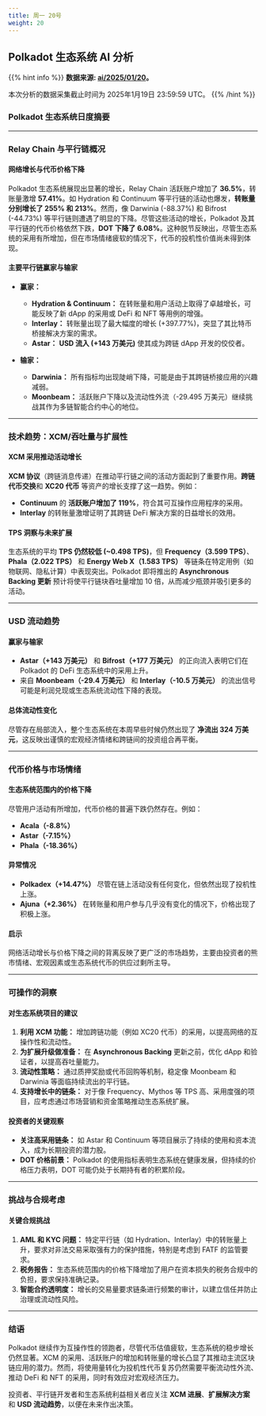 ```yaml
---
title: 周一 20号
weight: 20
---
```


## **Polkadot 生态系统 AI 分析**
{{% hint info %}}
**数据来源: [ai/2025/01/20](../../../../ai/2025/01/20)。**

本次分析的数据采集截止时间为 2025年1月19日 23:59:59 UTC。
{{% /hint %}}

### Polkadot 生态系统日度摘要

---

### Relay Chain 与平行链概况
#### 网络增长与代币价格下降
Polkadot 生态系统展现出显著的增长，Relay Chain 活跃账户增加了 **36.5%**，转账量激增 **57.41%**。如 Hydration 和 Continuum 等平行链的活动也爆发，**转账量分别增长了 255% 和 213%**。然而，像 Darwinia (-88.37%) 和 Bifrost (-44.73%) 等平行链则遭遇了明显的下降。尽管这些活动的增长，Polkadot 及其平行链的代币价格依然下跌，**DOT 下降了 6.08%**。这种脱节反映出，尽管生态系统的采用有所增加，但在市场情绪疲软的情况下，代币的投机性价值尚未得到体现。

#### 主要平行链赢家与输家
- **赢家：**
  - **Hydration & Continuum：** 在转账量和用户活动上取得了卓越增长，可能反映了新 dApp 的采用或 DeFi 和 NFT 等用例的增强。
  - **Interlay：** 转账量出现了最大幅度的增长 (+397.77%)，突显了其比特币桥接解决方案的需求。
  - **Astar：** **USD 流入 (+143 万美元)** 使其成为跨链 dApp 开发的佼佼者。

- **输家：**
  - **Darwinia：** 所有指标均出现陡峭下降，可能是由于其跨链桥接应用的兴趣减弱。
  - **Moonbeam：** 活跃账户下降以及流动性外流（-29.495 万美元）继续挑战其作为多链智能合约中心的地位。

---

### 技术趋势：XCM/吞吐量与扩展性
#### XCM 采用推动活动增长
**XCM 协议**（跨链消息传递）在推动平行链之间的活动方面起到了重要作用。**跨链代币交换**和 **XC20 代币** 等资产的增长支撑了这一趋势。例如：
- **Continuum** 的 **活跃账户增加了 119%**，符合其可互操作应用程序的采用。
- **Interlay** 的转账量激增证明了其跨链 DeFi 解决方案的日益增长的效用。

#### TPS 洞察与未来扩展
生态系统的平均 **TPS 仍然较低 (~0.498 TPS)**，但 **Frequency（3.599 TPS）**、**Phala（2.022 TPS）** 和 **Energy Web X（1.583 TPS）** 等链条在特定用例（如物联网、隐私计算）中表现突出。Polkadot 即将推出的 **Asynchronous Backing 更新** 预计将使平行链块吞吐量增加 10 倍，从而减少瓶颈并吸引更多的活动。

---

### USD 流动趋势
#### 赢家与输家
- **Astar（+143 万美元）** 和 **Bifrost（+177 万美元）** 的正向流入表明它们在 Polkadot 的 DeFi 生态系统中的采用上升。
- 来自 **Moonbeam（-29.4 万美元）** 和 **Interlay（-10.5 万美元）** 的流出信号可能是利润兑现或生态系统流动性下降的表现。

#### 总体流动性变化
尽管存在局部流入，整个生态系统在本周早些时候仍然出现了 **净流出 324 万美元**，这反映出谨慎的宏观经济情绪和跨链间的投资组合再平衡。

---

### 代币价格与市场情绪
#### 生态系统范围内的价格下降
尽管用户活动有所增加，代币价格的普遍下跌仍然存在。例如：
- **Acala（-8.8%）**
- **Astar（-7.15%）**
- **Phala（-18.36%）**

#### 异常情况
- **Polkadex（+14.47%）** 尽管在链上活动没有任何变化，但依然出现了投机性上涨。
- **Ajuna（+2.36%）** 在转账量和用户参与几乎没有变化的情况下，价格出现了积极上涨。

#### 启示
网络活动增长与价格下降之间的背离反映了更广泛的市场趋势，主要由投资者的熊市情绪、宏观因素或生态系统代币的供应过剩所主导。

---

### 可操作的洞察
#### 对生态系统项目的建议
1. **利用 XCM 功能：** 增加跨链功能（例如 XC20 代币）的采用，以提高网络的互操作性和流动性。
2. **为扩展升级做准备：** 在 **Asynchronous Backing** 更新之前，优化 dApp 和验证者，以提高吞吐量能力。
3. **流动性策略：** 通过质押奖励或代币回购等机制，稳定像 Moonbeam 和 Darwinia 等面临持续流出的平行链。
4. **支持增长中的链条：** 对于像 Frequency、Mythos 等 TPS 高、采用度强的项目，应考虑通过市场营销和资金策略推动生态系统扩展。

#### 投资者的关键观察
- **关注高采用链条：** 如 Astar 和 Continuum 等项目展示了持续的使用和资本流入，成为长期投资的潜力股。
- **DOT 价格前景：** Polkadot 的使用指标表明生态系统在健康发展，但持续的价格压力表明，DOT 可能仍处于长期持有者的积累阶段。

---

### 挑战与合规考虑
#### 关键合规挑战
1. **AML 和 KYC 问题：** 特定平行链（如 Hydration、Interlay）中的转账量上升，要求对非法交易采取强有力的保护措施，特别是考虑到 FATF 的监管要求。
2. **税务报告：** 生态系统范围内的价格下降增加了用户在资本损失的税务合规中的负担，要求保持准确记录。
3. **智能合约透明度：** 增长的交易量要求链条进行频繁的审计，以建立信任并防止治理或流动性风险。

---

### 结语
Polkadot 继续作为互操作性的领跑者，尽管代币估值疲软，生态系统的稳步增长仍然显著。XCM 的采用、活跃账户的增加和转账量的增长凸显了其推动主流区块链应用的潜力。然而，将使用量转化为投机性代币复苏仍然需要平衡流动性外流、推动 DeFi 和 NFT 的采用，同时有效应对宏观经济压力。

投资者、平行链开发者和生态系统利益相关者应关注 **XCM 进展**、**扩展解决方案** 和 **USD 流动趋势**，以便在未来作出决策。
